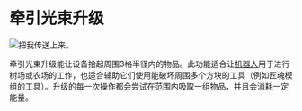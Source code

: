 # 牵引光束升级

![把我传送上来。](oredict:oc:tractorBeamUpgrade)

牵引光束升级能让设备拾起周围3格半径内的物品。此功能适合让[机器人](../block/robot.md)用于进行树场或农场的工作，也适合辅助它们使用能破坏周围多个方块的工具（例如匠魂模组的工具）。升级的每一次操作都会尝试在范围内吸取一组物品，并且会消耗一定能量。
